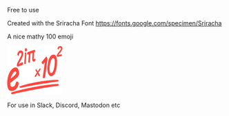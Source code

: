 Free to use

Created with the Sriracha Font https://fonts.google.com/specimen/Sriracha

A nice mathy 100 emoji 

![e^(2*i*pi)*10^2](https://github.com/johnpmay/johnpmay/blob/main/100/e2ipi102.png)

For use in Slack, Discord, Mastodon etc
